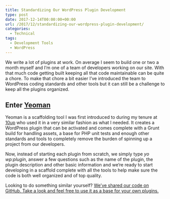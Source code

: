 ```yaml
---
title: Standardizing Our WordPress Plugin Development
type: post
date: 2017-12-14T00:00:00+00:00
url: /2017/12/standardizing-our-wordpress-plugin-development/
categories:
  - Technical
tags:
  - Development Tools
  - WordPress
---
```


We write a lot of plugins at work. On average I seem to build one or two a month myself and I’m one of a team of developers working on our site. With that much code getting built keeping all that code maintainable can be quite a chore. To make that chore a bit easier I’ve introduced the team to WordPress coding standards and other tools but it can still be a challenge to keep all the plugins organized.

## Enter [Yeoman][1]

Yeoman is a scaffolding tool I was first introduced to during my tenure at [10up][2] who used it in a very similar fashion as what I needed. It creates a WordPress plugin that can be activated and comes complete with a Grunt build for handling assets, a base for PHP unit tests and enough other standards and tools to completely remove the burden of spinning up a project from our developers.

Now, instead of starting each plugin from scratch, we simply type _yo wp:plugin_, answer a few questions such as the name of the plugin, the plugin description and other basic information and we’re ready to start developing in a scaffold complete with all the tools to help make sure the code is both well organized and of top quality.

Looking to do something similar yourself? [We’ve shared our code on GitHub. Take a look and feel free to use it as a base for your own plugins.][3]

 [1]: http://yeoman.io/
 [2]: https://10up.com/
 [3]: https://github.com/UFHealth/generator-wp
